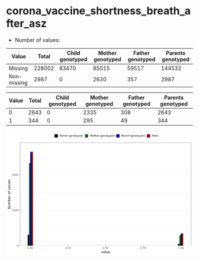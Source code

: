 # corona_vaccine_shortness_breath_after_asz
- Number of values:

| Value | Total | Child genotyped | Mother genotyped | Father genotyped | Parents genotyped |
| ----- | ----- | --------------- | ---------------- | ---------------- |---------------- |
| Missing | 228002 | 83470 | 85015 | 59517 | 144532 |
| Non-missing | 2987 | 0 | 2630 | 357 | 2987 |

| Value | Total | Child genotyped | Mother genotyped | Father genotyped | Parents genotyped |
| ----- | ----- | --------------- | ---------------- | ---------------- |---------------- |
| 0 | 2643 | 0 | 2335 | 308 | 2643 |
| 1 | 344 | 0 | 295 | 49 | 344 |



![](corona_vaccine_shortness_breath_after_asz_n.png)



